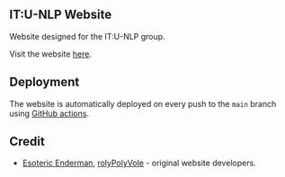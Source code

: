 ## IT:U-NLP Website

Website designed for the IT:U-NLP group.

Visit the website [here](https://yufanghou.github.io/itu-nlp).

## Deployment

The website is automatically deployed on every push to the `main` branch using [GitHub actions](https://github.com/ITU-NLP/itu-nlp.github.io/tree/main/.github/workflows).

## Credit

- [Esoteric Enderman](https://enderman.dev), [rolyPolyVole](https://rolyPolyVole.github.io) - original website developers.
